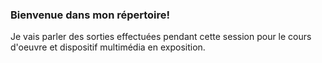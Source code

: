 ### Bienvenue dans mon répertoire! 
Je vais parler des sorties effectuées pendant cette session pour le cours d'oeuvre et dispositif multimédia en exposition.
